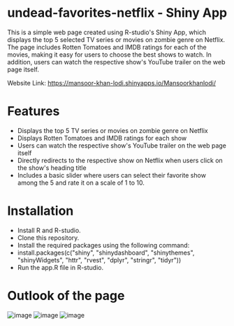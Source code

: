 # undead-favorites-netflix - Shiny App

This is a simple web page created using R-studio's Shiny App, which displays the top 5 selected TV series or movies on zombie genre on Netflix. The page includes Rotten Tomatoes and IMDB ratings for each of the movies, making it easy for users to choose the best shows to watch. In addition, users can watch the respective show's YouTube trailer on the web page itself.

Website Link: https://mansoor-khan-lodi.shinyapps.io/Mansoorkhanlodi/

# Features
- Displays the top 5 TV series or movies on zombie genre on Netflix
- Displays Rotten Tomatoes and IMDB ratings for each show
- Users can watch the respective show's YouTube trailer on the web page itself
- Directly redirects to the respective show on Netflix when users click on the show's heading title
- Includes a basic slider where users can select their favorite show among the 5 and rate it on a scale of 1 to 10.

# Installation
- Install R and R-studio.
- Clone this repository.
- Install the required packages using the following command:
- install.packages(c("shiny", "shinydashboard", "shinythemes", "shinyWidgets", "httr", "rvest", "dplyr", "stringr", "tidyr"))
- Run the app.R file in R-studio.

# Outlook of the page
![image](https://user-images.githubusercontent.com/130406848/231002422-41fc5369-8caf-4985-8d24-a788dc7c5bd8.png)
![image](https://user-images.githubusercontent.com/130406848/231002454-27930865-d462-46f4-aefb-3486ddd2bca9.png)
![image](https://user-images.githubusercontent.com/130406848/231002483-e631d6da-c9b6-4f21-b8e3-49e239283752.png)


